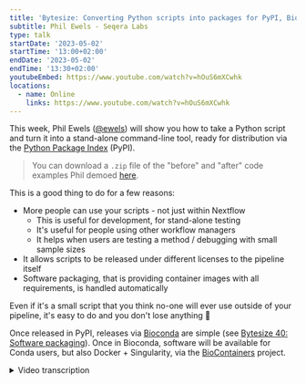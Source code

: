 ```yaml
---
title: 'Bytesize: Converting Python scripts into packages for PyPI, Bioconda & Biocontainers'
subtitle: Phil Ewels - Seqera Labs
type: talk
startDate: '2023-05-02'
startTime: '13:00+02:00'
endDate: '2023-05-02'
endTime: '13:30+02:00'
youtubeEmbed: https://www.youtube.com/watch?v=hOuS6mXCwhk
locations:
  - name: Online
    links: https://www.youtube.com/watch?v=hOuS6mXCwhk
---
```


This week, Phil Ewels ([@ewels](https://github.com/ewels/)) will show you how to take a Python script and turn it into a stand-alone command-line tool, ready for distribution via the [Python Package Index](https://pypi.org/) (PyPI).

> You can download a `.zip` file of the "before" and "after" code examples Phil demoed [here](https://github.com/nf-core/website/raw/master/public_html/assets/markdown_assets/events/2023/bytesize-python-packaging/python-packaging.zip).

This is a good thing to do for a few reasons:

- More people can use your scripts - not just within Nextflow
  - This is useful for development, for stand-alone testing
  - It's useful for people using other workflow managers
  - It helps when users are testing a method / debugging with small sample sizes
- It allows scripts to be released under different licenses to the pipeline itself
- Software packaging, that is providing container images with all requirements, is handled automatically

Even if it's a small script that you think no-one will ever use outside of your pipeline, it's easy to do and you don't lose anything 🙂

Once released in PyPI, releases via [Bioconda](https://bioconda.github.io/) are simple (see [Bytesize 40: Software packaging](https://nf-co.re/events/2022/bytesize-40-software-packaging)).
Once in Bioconda, software will be available for Conda users, but also Docker + Singularity, via the [BioContainers](https://biocontainers.pro/) project.

<details markdown="1"><summary>Video transcription</summary>

:::note
The content has been edited to make it reader-friendly
:::

[0:01](https://www.youtube.com/watch?v=hOuS6mXCwhk&t=1)
Hello, everyone, and welcome to this week's bytesize talk. I'm very happy to have Phil here, who is talking today about converting Python scripts into packages for PyPI, Bioconda, and biocontainers. It's your stage, Phil.

[0:17](https://www.youtube.com/watch?v=hOuS6mXCwhk&t=17)
Thank you. Hi, everybody. Thank you for joining me today. I'm going to have a little bit of fun together, hopefully. Today's talk was inspired by a conversation that's come up a few times within nf-core, which is when people have got scripts within a pipeline, so typically within a bin directory, or it could be within the exact shell block of a process. Instead of bundling that script with the pipeline, we instead prefer to package that script - or set of scripts - as a standalone software package instead. There are a few different reasons why we like to do this. Firstly, it makes the package and the analysis scripts available to anyone to use, even if they're not using Nextflow and not using this pipeline, so that's for the greater good of a community. More reusability, more visibility. It can sometimes help with licensing because we're no longer bundling and modifying code under potentially a different license within the nf-core repo, so the nf-core repo can be MIT and can just call this external tool. It also helps with software packaging, as Fran mentioned. For free, then we get a Docker image, a Singularity image, a Conda package, with all of the different requirements that you might need, so you don't need to spend a lot of time thinking about all the different, setting up custom Docker images and all this stuff. You just package your own scripts as its own standalone tool and you get all of that stuff for free, so, much better. All the maintenance can sit alongside the pipeline rather than integrated into the pipeline. It's a nice thing to do and for me, the main reason is that first one, which is that it makes the tool more usable for anyone, not necessarily tied to running within Nextflow, which I think is great because it's nice to use tools on a small scale and then to scale up to using a full size pipeline when you need it.

[2:16](https://www.youtube.com/watch?v=hOuS6mXCwhk&t=136)
I've told people in the past that this is easy, which it is, if you've done it lots of times before. But I thought it's probably time to put my money where my mouth is and actually show the process and hopefully convince you, too, that it isn't so bad. Now a few things to note before I kick off, firstly, I'm going to live code this. I have run through it earlier, so I've got a finished example on my side, which you can't see, which I will copy and paste from occasionally and hopefully refer to, if everything really goes wrong, but in the words of SpaceX, excitement is guaranteed because something will blow up at some point. So join me on that. Secondly, there are many, many ways to do this. My way is not necessarily the same as what I'm going to show and there are better ways to do things and probably recommendations that you should listen to from other people that are much better than mine. My aim today is to try and show you the easiest way to go from Python scripts to something on Bioconda, and I want to try and make that beginner friendly and as bytesized as possible.

[3:28](https://www.youtube.com/watch?v=hOuS6mXCwhk&t=208)
Let's start by sharing my screen up here and we will kick off. Spotlight my screen for everybody, so hopefully you can still see my face. To start off with a famous XKCD comic about Python environments, which are famously complicated packaging environments. We're going into something which is known for being difficult and varied, but that's fine. I'm going to keep it as simple as possible and you don't need to worry about all this stuff. I've got a little toy Python script here, it doesn't do very much, it just makes a plot and I wanted some input, so it takes a text file here, delete that now, called `title.txt` with some text in it. It reads that file in, sets it as a variable and sets the plot title to whatever it found and then it saves it. This is our starting point, I can try and run this now. If I do `python analysis.py`, there we go, we've got our plot and my nice plot, so it works, first step. This is where I'm assuming you're starting off, is you have a Python script which works.

[4:45](https://www.youtube.com/watch?v=hOuS6mXCwhk&t=285)
We have a few objectives to do, to take this script into a standalone Python package. Firstly we want to, as far as possible, make things optional and variable, so instead of having a fixed file name with a string like this, we want a better way to pass this information in to the tool, so we want to build the command line tool. We want to make it available ideally anywhere on the command line on the path, so make it into a proper command line tool rather than a script which you have to call using Python. We can call it "my_analysis_tool" or whatever and run that wherever. Once we've done all that stuff we want to package it up using Python packaging so that we have everything we need to push this package onto the Python package index, and we're going to focus on that. Once we've got this as a tool on PyPI, where anyone can install it, then the steps from PyPI to Conda is fairly easy. Once it's on Conda you get biocontainers for free which is the Docker image and the Singularity image. Really our destination for today is just Python packaging, just the PyPI. There's another talk, it's fairly old by now, but it's still totally valid, by Alex Peltzer on nf-core bytesize. It takes you from that Bioconda packaging steps, so you can follow on this this talk with that one. Hopefully that makes sense.

[6:14](https://www.youtube.com/watch?v=hOuS6mXCwhk&t=374)
First steps first, let's try and make this into a command line tool. Now there are a bunch of different ways to do this, probably the classic Python library to do command line parsing is called argpass, which many of you may be familiar with. Personally I've tended to use another package called "click", and more recently I am tending to use a package called "typer" which is actually based on "click". If I just use the right browser, this is URL, "typer"."Typer", gosh it's quite big, on a bigger screen it looks, I'll just make my window bigger just for a second so not reading anything here but just seeing what the website really looks like. It's got a really good website, it explains a lot about how to use it and you can click through the tutorial here and it tells you about everything, what's happening, why it works and the way it does and how to build something. We can start off with this, the simplest example, and we're going to say `import typer` here. Go up to the top, `import typer`, wrap our code in a function name. I can't copy from the VS code browser apparently, so I'm going to indent all of this code. Then I'm going to copy in that last bit which was there... my other window... down at the bottom.

[7:55](https://www.youtube.com/watch?v=hOuS6mXCwhk&t=475)
What's happening here? I'm importing a Python library called "typer", which is what we're using for the command line tool, I've put everything into a function which is just called `def __main__` and then at the bottom I've said `if __name__ == "__main__"`, so this is telling Python if this script is run directly, use "typer" to run this function. If I save that, now I can do Python analysis and nothing will happen, it should just work exactly the same, but I can do `python analysis --help` and you can see we're starting to get a command line tool come in here.

[8:27](https://www.youtube.com/watch?v=hOuS6mXCwhk&t=507)
Next up, let's get rid of this file, we don't really care about it being in the file, that was just a convenience, so I'm going to say let's instead pass the title as a command line option. With "typer" we just do that by adding a function argument to this function and I can get rid of this bit completely. To prove it I'll delete that file as well. Let's try again, do `python analysis --help` and sure enough now we have some help text saying, hey they are expecting a title, which is text and we have no default. If I try and run it without any arguments it will give me a nice error message. Now if I say "hello there", it's passed that in and our plot has a different title. That is our first step complete. We have a rudimentary command line interface and we have got rid of that file and we've now got command line options which makes it a much more usable flexible tool and that was not a lot of code I think you'll agree with me. With "typer" you can do many more things. You can obviously add lots more arguments here. You can say it should be an integer or boolean and it will craft the command line for you. You can use options instead of arguments so `--whatever`. You can set defaults, you can write help texts, loads of stuff like that. As you your tool becomes more advanced, maybe you dig into the type of documentation a little bit and learn about how to do that, but that's beyond the scope of today's talk.

[10:04](https://www.youtube.com/watch?v=hOuS6mXCwhk&t=604)
Next up, let's think about how to make this into an installable package and something we can run on the command line anywhere, those two things go together. If someone else comes and wants to run this package they're going to need to be able to import these same python packages, so I'm going to start off by making a new file called "requirements.txt" and I'm going to take these package names there and just pop them in there. We'll come back and use that in a minute and in the short term, if someone wanted to, they could now do `pip install -r requirements.txt` and that would install all the requirements for this tool. I'm also going to start moving stuff into some subdirectories and by convention I'm going to put it into a directory called "source". But it doesn't really matter, you can call it whatever you want. I'm going to call it "my_tool" and I'm going to move that python file up into that directory there. I'm also going to create a new file called `__init__.py`. This is a weird looking file name and it's a special case. By doing this in python, it tells the python packaging system that this folder's directory behaves as a python module, which is what we want to install later and so I can write add a docstring at the top saying "my_amazing_tool". I'm actually going to not put anything in here for now apart from a single variable which I'd put here by convention, but really you can do whatever you want. I'm going to call it again, use dunder - so double underscore -, version, double underscore, and also you know, semantic versioning 0.0.0.1 dev. We'll come back and use this variable a bit later, but for now it doesn't do anything.

[11:57](https://www.youtube.com/watch?v=hOuS6mXCwhk&t=717)
What else? We want to make the typer example slightly more complicated. We're gonna now create a typer app like this. We're going to get rid of this bit at the bottom, because we don't actually need that anymore if we're not going to be running it as a script. We're not going to be calling that python file directly. Get rid of that. We're going to now use a python decorator called `app.command()` here, to tell "typer" that this is a command to be used within the command line interface. This is a normal secondary set, but a first very simple example is so simple that you almost never use that with "typer". This is what you always do and then you can have multiple functions here decorated with command and you can have multiple sub-commands within your CLI, using that way and groups of sub-commands and all kinds of things. With nf-core we have grouped sub-commands. You do `nf-core module updates` for example and those are separate sub commands, so that's how you do it here. But for now, this would work in exactly the same way as the example I showed you a second ago.

[12:58](https://www.youtube.com/watch?v=hOuS6mXCwhk&t=778)
I'm going to add... because this is going to be a python package, it's really important to tell everybody about how to use it. I'm going to create a new LICENSE file. I am a fan of MIT, so I'm going to make it the MIT license and just paste in the text there that I've grabbed off the web and I'm going to make a README file, because this is going to turn up on github. We want people to know about what the tool is and how to use it, when they see the repo.

[13:27](https://www.youtube.com/watch?v=hOuS6mXCwhk&t=807)
Okay hopefully you're with me, that's all the simple stuff. Now we'll get on to a slightly more complicated bit about how to take this and make it installable. This is one of the bits where it gets very variable about how you can do it. Typically within python you can use a range of different installable python packages to do your python packaging. It's quite meta. There's a very old one called "discutils" which you shouldn't use and there's one called "setuptools" which is most common. That's what I'm going to use today. Other people like packaging setups such as one popular one called "poetry". There are quite a lot of them so if you have a preference, great, go for it. Maybe in the discussion afterwards people can suggest their favorites, but for now I'm going to stick with setuptools and I'm going to say `setup.py`, which again this gets a bit confusing, but you don't necessarily need and "setup.cfg". I should dump in here - you don't need to remember how to do this. I don't remember how to do this. I don't think anyone really remembers how to do this. I do some browsing, type in "setuptools.py.io", you can see there's quite good docs on this website for setuptools. They tell you how to do everything, they talk through it's quite easy to read and they also talk through all the different options of how to build this stuff. You can do it with what's called a "pyproject.toml" file, which is probably what I'll start doing soon when it becomes slightly more standard. There's a setup.cfg file, which is what I'm going to do now and there's also some documentation about the old school way of doing it which is "setup.py". Tor now the "setup.py" file is just for backwards compatibility.

[15:09](https://www.youtube.com/watch?v=hOuS6mXCwhk&t=909)
I'm going to do exactly what it tells me to do here. I'm going to say `import setuptools`, `setup()`, save and then I just forget about this file and never look at it again then everything else goes into this setup.cfg file and you can work through the examples here. For now I'm going to cheat for the sake of time and copy in the one I did earlier and just walk you through what these keys are quickly. Again I always copy this from the last project I did but you can copy it from the web very easily. "name" is important, "version" is important, because when you're updating a python package it needs to know which version number it is. And this then is using the special variable I set up here. Now if you look where it is, it's in the python module I made called "mytool" and the variable number is **version**. Here I'm saying, use an attribute, I could hard code it in this file if I wanted to, but I'm using it as an attribute and I'm using this variable which is under mytool **version**. You could call that whatever you want or you could just hard code it in this file. "Author", "description", "keywords", "license", "license files", "long descriptions" say it's markedown, that's just what shows on the PyPI website. "Classifiers" which are just categories, I always copy these without thinking. You can probably think a bit more about it if you want to. There is some slightly more interesting stuff down here. The minimum required version of python, which might be important for you. Where you put your source code, in this case I say look for any python modules you can find and look in the directory called source. If you call that something different you put that here and then that's looking for .init files like that. Then saying we require a bunch of other python packages here. Here I'm saying look at this file called requirements.text. If you didn't want to have that file for whatever reason you can also just list them in this file here as well.

[17:12](https://www.youtube.com/watch?v=hOuS6mXCwhk&t=1032)
Finally "console scripts". This is the bit which actually makes it into a command line tool and here we say I want to call my tool myawesometool. When someone types that into the command line, what I want python to do is to find the module called "mytool", which we've created here, with the init file. I've actually got this script called "analysis" here. Again, this file name could be whatever you want. Then look for a variable called "app". Here our variable is called. But I could also put a function name and stuff here as well, if I wanted to. For typer I'm going to say ".app".

[17:53](https://www.youtube.com/watch?v=hOuS6mXCwhk&t=1073)
Now, python will know what to do when I install my tool and... moment of truth, let's try and install it and see what breaks. Pip python package index uses pip and I'm going to say `pip install`. I could just do full stop for my current working directory and that will work, but I'm actually going to add the `-e` flag here, make it editable. What that does is, instead of copying all the files over to my python installation directory, it soft links them and that's really useful when developing locally because I can make edits to this file, hit save and adapt the reinstall tool every single time. I just am always in the habit of using `-e` pretty much all the time. Let's see what happens... yeah, it broke. "Setup not found". That's because I got the import wrong. `from setuptools import setup` and then set up search. I could have done set up like that, that should work as well. Let's try again. Great, you can see it's running through all those requirements. It's installing all the back end stuff which is like matplotlib and "typer", and it installed! So now, what did I call it? myawesometool! If I do `myawesometool --help`... Hooray! It works! Look at that, we've got a command line tool! Now I can run this wherever I am on my system. I don't have to be in this working directory anymore, doesn't matter if I... lets give an example... do testing. If I could do `myawesometool "This is a test"`. There we go. Now we've got that file created in there, because that was my working directory and sure enough, I got a nice title. Brilliant!

[20:03](https://www.youtube.com/watch?v=hOuS6mXCwhk&t=1203)
We have a command line tool, it installs locally, it works and it's got a nice command line interface. We're nearly there. The final thing then is to take this code and put it onto the python package index. If you start digging around on google, you will find instructions on how to do this and it will say run a whole load of command line functions. Run those, do this and that will publish it. There's a sandbox environment where you can test first and you have to sign up to PyPI, obviously, and register and create a project and everything. But my recommendation is to keep things simple and the only way I do it now is to do all of this through github actions and automate your publication of your package. That's all I'm going to show you today, because I can walk you through that quite easily and it's the same logic. If you've not used github actions before, the way it works is, you create a directory called `.github` - it's a hidden directory - and a subdirectory called `workflows`. In here I'm going to create a new file, which can be called anything "deploy-pypi.yaml".

[21:16](https://www.youtube.com/watch?v=hOuS6mXCwhk&t=1276)
Then I'm going to cheat and copy, because otherwise it's going to take me a while to type all this in. I'm going to walk you through it. This is a yaml file that tells github actions what to run and when to run it. We have a name up here, which can be anything, and firstly we have a trigger. This tells github: run this github action. Whenever this repository has a release and the event type is published, so whenever you create a new release on github and you click publish, this workflow will run and it'll run on a default branch. Then we have the meat of it. What is it actually doing? It's running on Ubuntu. It's checking out the source code first and setting up python. Now I install the dependencies manually here. I'm not totally sure if this is actually required or not, but it was in the last github actions I did, so I thought I'd do it again. First command is just upgrading pip itself and setting up setuptools and stuff. Then we do the `pip install .` command again, just to install whatever's in the current working directory. Now on github actions your tool is installed and then we run this python command with setup.py, which is just calling setuptools and saying `sdist`, the setuptools distribution and create a bdist_wheel. We don't need to know what that means or why it's there, but that's just the files that the python package index needs. Now it's built the distribution locally and then finally we publish it.

[22:40](https://www.youtube.com/watch?v=hOuS6mXCwhk&t=1360)
You can see where I copied it from. We publish it to the python package index. This is a check just to make sure if anyone has forked your repository. Don't bother trying to do this, because it obviously won't work. I usually just put this in, check if your github repository is called and then use this python package index action, which is a github action that someone else has written. I'm using a password and this is a github action sequence and this is an api token that you can get from the python package index website when you're logged in. That gives the github actions all the credentials it needs to be able to publish the python package for you. That's it. If everything works well, you stick all this on github you make it all lovely, you hit release and then you will be able to watch that workflow running and it will say "workflow published".

[23:33](https://www.youtube.com/watch?v=hOuS6mXCwhk&t=1413)
Remember to change this version when you run it more than once, because if you try and publish the same package twice with the same version number on python package index, it will fail. As long as you bump that, then everything should work and you should end up with a package on on pypi. When you have that package you'll be able to do name, that's I think that's what python package index uses. You'll be able to `pip install mytool` from anywhere. Anyone will be able to do that and it will just work and that's it. At that point you can pat yourself on your back, think how amazing the job you've just done is and how anyone can now use your analysis tools. Prepare yourself an onslaught of bug reports to github and take the next step and scaffold that pypi recipe into bioconda and do all the last stuff. But like I say, that's in a different talk and I'm not going to swamp everyone by talking about that too much today. Hopefully that made sense for everybody. Shout if you have any questions and I'd love to hear what workflows other people have and whether I made a mistake and if you think I should do it in a different way and if your way is better.

[24:42](https://www.youtube.com/watch?v=hOuS6mXCwhk&t=1482)
(host) Thank you so much. It's nice to see how some of the magic actually happens in the background. Do we have any questions from the audience?

(question) I've got one. Have you tried cookie cutter to automate all of this?

(answer) When I was prepping this with like five minutes to go, I was desperately trying to find a link for a really nice project which I've seen. I've spoken to the authors and I cannot remember the name of it. There's a few of them floating around but there's one definitely for bioinformatics where you can use a cookie cutter project and it scaffolds an entire python package index project for you, with all of this stuff in place. It's probably much better and quicker. I purposefully chose not to show that today, because I was thinking of going from someone who already has a script which is working through, and trying to explain what all the different stuff is doing. If you're starting from scratch I would absolutely do that and if anyone has any good links for projects or can remember the projects I'm talking about, please post them here or in slack.

(question cont.) I'll just drop the link in the chat. If someone doesn't know what we're talking about.

(answer cont) That links for cookie cutter itself, right, which is just like a generic templating tool. There are cookie cutter projects which people have created like template repositories. Specifically for python, if that makes sense.

[26:09](https://www.youtube.com/watch?v=hOuS6mXCwhk&t=1569)
(question) We do have another question in the chat. Someone is asking why not `pyprojects.toml`?

(answer) This is something else I was debating on the start. This is a bit of history here. When I started creating my first python projects you always used that `setup.py` file and you still can. It's a bit like how Nextflow config files are just a groovy script, where you can do whatever you like. `setup.py` is the same. It's just a python script, where you can do whatever you like.Which is wonderful and horrifying! Slowly over the last... the python community moves slowly... so for the last many years, there's been a move away from that way of doing things into more standardized file types and there are two which are being used: there's a `setup.config` file, which is exactly the same thing but in a structured file format, and the other one is `pyproject.toml`, which is the newer and better way of doing things. `pyproject.toml` is nice because it's also a standard for many other python tools with configs. If you want to use black to lint your code, which you should, because black is amazing, you'll put your settings in `pyproject.toml`. If you use, I don't know, mypy for type linting or any of these flake8 tools or whatever and it will be linting tools and stuff. They all stick their settings in `pyproject.toml`, which is great because you have one config file for everything to do with your python project. That is much nicer and you can also do all of your setuptools python stuff in there. There are a couple of things which I found I think are missing. Correct me if I'm wrong, I don't think you can point it to a `requirements.txt` file for all requirements. It's quite useful having that file sometimes, maybe it doesn't matter... I think the setup tools website says it's like in beta and it might change, so I thought I'd play it safe today and go for `setup.cfg`, which is newish, but fairly safe. But yeah, `pyproject.toml` is, if you can make it work for you, probably a nicer way to do it.

[28:13](https://www.youtube.com/watch?v=hOuS6mXCwhk&t=1693)
(host) We have some more comments. There was a link posted to Morris' cookie cutter package which has not been tried out, at least not by the person who posted it. It says ironically flake8 can't actually work with settings from pyproject.toml or at least couldn't a couple of months ago.

(speaker) Cookie cutter, this might look familiar to anyone who's used the nf-core template. We used to use cookie cutter for nf-core back in the early days and still use the underlying framework, which is called ginger. That's where this double squiggly brackets comes from, it's a templating system as you can see. Here you've got all these different settings, therefore with license options and a name and stuff and then these will go into all these double bracket things. The idea is, you do `cookie cutter run` or `cookie cutter`, I can't remember what the command is now build. Then you give it this github url and it will ask you a few questions which will just replace these defaults here. Then it will generate this package here, but with all the template placeholders filled in.

[29:26](https://www.youtube.com/watch?v=hOuS6mXCwhk&t=1766)
(host) Great! Do we have any more questions? It doesn't seem so. Thank you very much for this great talk. Before we wrap this up entirely I also have something to mention. Next week's bytesize talk is going to be one hour late. I will also post this again in the bytesize channel. Very interestingly there will be a talk from people that were part of the mentorship program. The deadline for the mentorship program just got extended, so it's actually for anyone who is still questioning if they should join or not. This is your chance to actually listening to people who have been part of it and they give some impressions. With this I would like to thank Phil again I would like to thank everyone who listened. Of course as usual, I would like to thank the Chan Zuckerberg Initiative for funding our talks and have a great week everyone.

</details>
